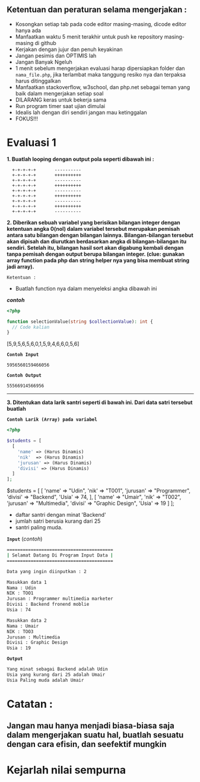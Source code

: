 ## Ketentuan dan peraturan selama mengerjakan :

* Kosongkan setiap tab pada code editor masing-masing, dicode editor hanya ada
* Manfaatkan waktu 5 menit terakhir untuk push ke repository masing-masing di github
* Kerjakan dengan jujur dan penuh keyakinan
* Jangan pesimis dan OPTIMIS lah
* Jangan Banyak Ngeluh
* 1 menit sebelum mengerjakan evaluasi harap dipersiapkan folder dan
  `nama_file.php`, jika terlambat maka tanggung resiko nya dan terpaksa harus
  ditinggalkan
* Manfaatkan stackoverflow, w3school, dan php.net sebagai teman yang baik dalam
  mengerjakan setiap soal
* DILARANG keras untuk bekerja sama
* Run program timer saat ujian dimulai
* Idealis lah dengan diri sendiri jangan mau ketinggalan
* FOKUS!!!

# Evaluasi 1

**1.  Buatlah looping dengan output pola seperti dibawah ini :**

```
  +-+-+-+-+       ----------
  +-+-+-+-+       ++++++++++
  +-+-+-+-+       ----------
  +-+-+-+-+       ++++++++++
  +-+-+-+-+       ----------
  +-+-+-+-+       ++++++++++
  +-+-+-+-+       ----------
  +-+-+-+-+       ++++++++++
  +-+-+-+-+       ----------
```

**2. Diberikan sebuah variabel yang berisikan bilangan integer dengan
ketentuan angka 0(nol) dalam variabel tersebut merupakan pemisah
antara satu bilangan dengan bilangan lainnya. Bilangan-bilangan tersebut
akan dipisah dan diurutkan berdasarkan angka di bilangan-bilangan itu
sendiri. Setelah itu, bilangan hasil sort akan digabung kembali dengan
tanpa pemisah dengan output berupa bilangan integer.
(clue: gunakan array function pada php dan string helper nya yang bisa membuat string jadi array).**

`Ketentuan :`
* Buatlah function nya dalam menyeleksi angka dibawah ini

***contoh***

```php
<?php

function selectionValue(string $collectionValue): int {
  // Code kalian
}
```
[5,9,5,6,5,6,0,1,5,9,4,6,6,0,5,6]

**`Contoh Input`**
```
5956560159466056
```
**`Contoh Output`**
```
55566914566956
```
---

**3. Ditentukan data larik santri seperti di bawah ini. Dari data satri tersebut buatlah**

**`Contoh Larik (Array) pada variabel`**

```php
<?php

$students = [
  [
    'name' => (Harus Dinamis)
    'nik'  => (Harus Dinamis)
    'jurusan' => (Harus Dinamis)
    'divisi' => (Harus Dinamis)
  ]
];
```
$students = [
  [
    'name' => "Udin",
    'nik'  => "T001",
    'jurusan' => "Programmer",
    'divisi' => "Backend",
    'Usia' => 74,
  ],
  [
    'name' => "Umair",
    'nik'  => "T002",
    'jurusan' => "Multimedia",
    'divisi' => "Graphic Design",
    'Usia' => 19
  ]
];


* daftar santri dengan minat 'Backend'
* jumlah satri berusia kurang dari 25
* santri paling muda.

**`Input`**  (_contoh_)
```bash
========================================
| Selamat Datang Di Program Input Data |
========================================

Data yang ingin diinputkan : 2

Masukkan data 1
Nama : Udin
NIK : TOO1
Jurusan : Programmer multimedia marketer
Divisi : Backend fronend moblie
Usia : 74

Masukkan data 2
Nama : Umair
NIK : TOO3
Jurusan : Multimedia
Divisi : Graphic Design
Usia : 19
```

**`Output`**

```bash
Yang minat sebagai Backend adalah Udin
Usia yang kurang dari 25 adalah Umair
Usia Paling muda adalah Umair
```


# Catatan :

## Jangan mau hanya menjadi biasa-biasa saja dalam mengerjakan suatu hal, buatlah sesuatu dengan cara efisin, dan seefektif mungkin


# **Kejarlah nilai sempurna**
